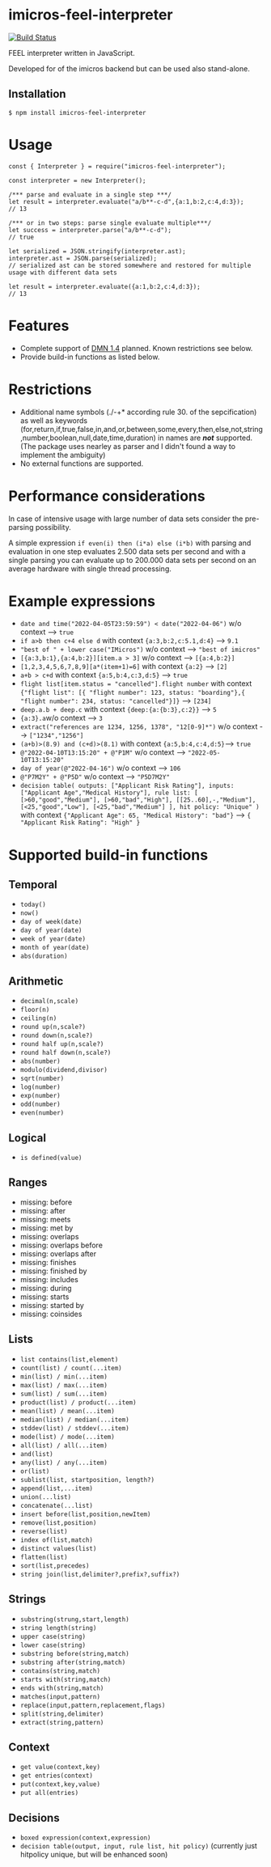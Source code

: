 # imicros-feel-interpreter
[![Build Status](https://img.shields.io/github/workflow/status/al66/imicros-feel-interpreter/CI)](https://github.com/al66/imicros-feel-interpreter/actions?query=workflow%3ACI)

FEEL interpreter written in JavaScript.

Developed for of the imicros backend but can be used also stand-alone.

## Installation
```
$ npm install imicros-feel-interpreter
```

# Usage
```
const { Interpreter } = require("imicros-feel-interpreter");

const interpreter = new Interpreter();

/*** parse and evaluate in a single step ***/
let result = interpreter.evaluate("a/b**-c-d",{a:1,b:2,c:4,d:3});
// 13

/*** or in two steps: parse single evaluate multiple***/
let success = interpreter.parse("a/b**-c-d");
// true

let serialized = JSON.stringify(interpreter.ast);
interpreter.ast = JSON.parse(serialized);
// serialized ast can be stored somewhere and restored for multiple usage with different data sets

let result = interpreter.evaluate({a:1,b:2,c:4,d:3});
// 13
```
# Features
 - Complete support of [DMN 1.4](https://www.omg.org/spec/DMN/1.4/Beta1/PDF) planned. Known restrictions see below.
 - Provide build-in functions as listed below.

# Restrictions
 - Additional name symbols (./-+* according rule 30. of the sepcification) as well as keywords (for,return,if,true,false,in,and,or,between,some,every,then,else,not,string,number,boolean,null,date,time,duration) in names are ***not*** supported. (The package uses nearley as parser and I didn't found a way to implement the ambiguity)
 - No external functions are supported.

# Performance considerations
In case of intensive usage with large number of data sets consider the pre-parsing possibility.

A simple expression `if even(i) then (i*a) else (i*b)` with parsing and evaluation in one step evaluates 2.500 data sets per second and with a single parsing you can evaluate up to 200.000 data sets per second on an average hardware with single thread processing.

# Example expressions
 - `date and time("2022-04-05T23:59:59") < date("2022-04-06")` w/o context --> `true`
 - `if a>b then c+4 else d` with context `{a:3,b:2,c:5.1,d:4}` --> `9.1`
 - `"best of " + lower case("IMicros")` w/o context --> `"best of imicros"` 
 - `[{a:3,b:1},{a:4,b:2}][item.a > 3]` w/o context --> `[{a:4,b:2}]`
 - `[1,2,3,4,5,6,7,8,9][a*(item+1)=6]` with context `{a:2}` --> `[2]`
 - `a+b > c+d` with context `{a:5,b:4,c:3,d:5}` --> `true`
 - `flight list[item.status = "cancelled"].flight number` with context `{"flight list": [{ "flight number": 123, status: "boarding"},{ "flight number": 234, status: "cancelled"}]}` --> `[234]`
 - `deep.a.b + deep.c` with context `{deep:{a:{b:3},c:2}}` --> `5`
 - `{a:3}.a`w/o context --> `3`
 - `extract("references are 1234, 1256, 1378", "12[0-9]*")` w/o context --> `["1234","1256"]`
 - `(a+b)>(8.9) and (c+d)>(8.1)` with context `{a:5,b:4,c:4,d:5}`--> `true`
 - `@"2022-04-10T13:15:20" + @"P1M"` w/o context --> `"2022-05-10T13:15:20"`
 - `day of year(@"2022-04-16")` w/o context --> `106`
 - `@"P7M2Y" + @"P5D"` w/o context --> `"P5D7M2Y"`
 - `decision table(
                outputs: ["Applicant Risk Rating"],
                inputs: ["Applicant Age","Medical History"],
                rule list: [
                    [>60,"good","Medium"],
                    [>60,"bad","High"],
                    [[25..60],-,"Medium"],
                    [<25,"good","Low"],
                    [<25,"bad","Medium"]
                ],
                hit policy: "Unique"
            ) ` with context `{"Applicant Age": 65, "Medical History": "bad"}` --> `{ "Applicant Risk Rating": "High" }`
# Supported build-in functions
## Temporal
 - `today()`
 - `now()` 
 - `day of week(date)`
 - `day of year(date)`
 - `week of year(date)`
 - `month of year(date)`
 - `abs(duration)`


## Arithmetic
 - `decimal(n,scale)`
 - `floor(n)`
 - `ceiling(n)`
 - `round up(n,scale?)`
 - `round down(n,scale?)`
 - `round half up(n,scale?)`
 - `round half down(n,scale?)`
 - `abs(number)`
 - `modulo(dividend,divisor)`
 - `sqrt(number)`
 - `log(number)`
 - `exp(number)`
 - `odd(number)`
 - `even(number)`

## Logical
 - `is defined(value)`

## Ranges
 - missing: before
 - missing: after
 - missing: meets
 - missing: met by
 - missing: overlaps
 - missing: overlaps before
 - missing: overlaps after
 - missing: finishes
 - missing: finished by
 - missing: includes
 - missing: during
 - missing: starts
 - missing: started by
 - missing: coinsides

## Lists
 - `list contains(list,element)`
 - `count(list) / count(...item)`
 - `min(list) / min(...item)`
 - `max(list) / max(...item)`
 - `sum(list) / sum(...item)`
 - `product(list) / product(...item)`
 - `mean(list) / mean(...item)`
 - `median(list) / median(...item)`
 - `stddev(list) / stddev(...item)`
 - `mode(list) / mode(...item)`
 - `all(list) / all(...item)`
 - `and(list)`
 - `any(list) / any(...item)`
 - `or(list)`
 - `sublist(list, startposition, length?)`
 - `append(list,...item)`
 - `union(...list)`
 - `concatenate(...list)`
 - `insert before(list,position,newItem)`
 - `remove(list,position)`
 - `reverse(list)`
 - `index of(list,match)`
 - `distinct values(list)`
 - `flatten(list)`
 - `sort(list,precedes)`
 - `string join(list,delimiter?,prefix?,suffix?)`

## Strings
 - `substring(strung,start,length)`
 - `string length(string)`
 - `upper case(string)`
 - `lower case(string)`
 - `substring before(string,match)`
 - `substring after(string,match)`
 - `contains(string,match)`
 - `starts with(string,match)`
 - `ends with(string,match)`
 - `matches(input,pattern)`
 - `replace(input,pattern,replacement,flags)`
 - `split(string,delimiter)`
 - `extract(string,pattern)`

## Context
 - `get value(context,key)`
 - `get entries(context)`
 - `put(context,key,value)`
 - `put all(entries)`

## Decisions
 - `boxed expression(context,expression)`
 - `decision table(output, input, rule list, hit policy)` (currently just hitpolicy unique, but will be enhanced soon)





